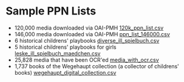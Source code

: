 # Sample PPN Lists

* 120,000 media downloaded via OAI-PMH
[120k_ppn_list.csv](120k_ppn_list.csv)
* 146,000 media downloaded via OAI-PMH
[ppn_list_146000.csv](ppn_list_146000.csv)
* 6 historical childrens' playbooks 
[diverse_ill_spielbuch.csv](diverse_ill_spielbuch.csv)
* 5 historical childrens' playbooks for girls
[leske_ill_spielbuch_maedchen.csv](leske_ill_spielbuch_maedchen.csv)
* 25,828 media that have been OCR'ed
[media_with_ocr.csv](media_with_ocr.csv)
* 1,737 books of the Wegehaupt collection (a collector of childrens' books)
[wegehaupt_digital_collection.csv](wegehaupt_digital_collection.csv)